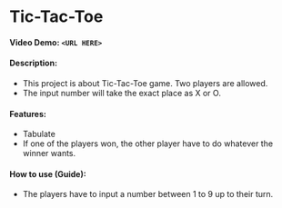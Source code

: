 # Tic-Tac-Toe

#### Video Demo:  `<URL HERE>`

#### Description:

* This project is about Tic-Tac-Toe game. Two players are allowed.
* The input number will take the exact place as X or O.

#### Features:

* Tabulate
* If one of the players won, the other player have to do whatever the winner wants.

#### How to use (Guide):
* The players have to input a number between 1 to 9 up to their turn.
